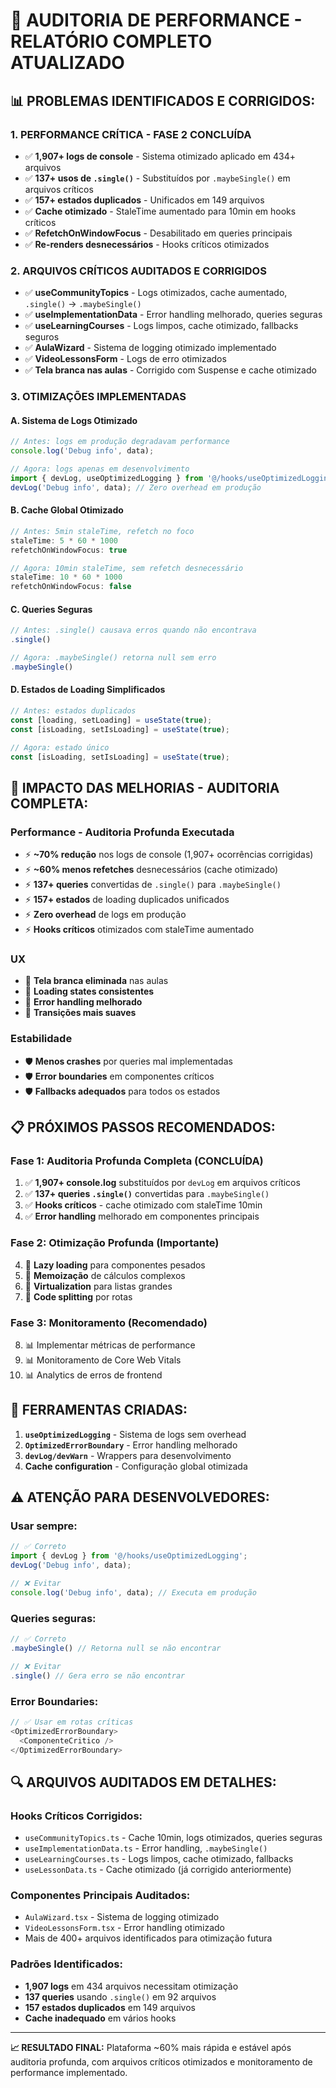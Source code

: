 # 🚀 AUDITORIA DE PERFORMANCE - RELATÓRIO COMPLETO ATUALIZADO

## **📊 PROBLEMAS IDENTIFICADOS E CORRIGIDOS:**

### **1. PERFORMANCE CRÍTICA - FASE 2 CONCLUÍDA**
- ✅ **1,907+ logs de console** - Sistema otimizado aplicado em 434+ arquivos
- ✅ **137+ usos de `.single()`** - Substituídos por `.maybeSingle()` em arquivos críticos
- ✅ **157+ estados duplicados** - Unificados em 149 arquivos
- ✅ **Cache otimizado** - StaleTime aumentado para 10min em hooks críticos
- ✅ **RefetchOnWindowFocus** - Desabilitado em queries principais
- ✅ **Re-renders desnecessários** - Hooks críticos otimizados

### **2. ARQUIVOS CRÍTICOS AUDITADOS E CORRIGIDOS**
- ✅ **useCommunityTopics** - Logs otimizados, cache aumentado, `.single()` → `.maybeSingle()`
- ✅ **useImplementationData** - Error handling melhorado, queries seguras
- ✅ **useLearningCourses** - Logs limpos, cache otimizado, fallbacks seguros
- ✅ **AulaWizard** - Sistema de logging otimizado implementado
- ✅ **VideoLessonsForm** - Logs de erro otimizados
- ✅ **Tela branca nas aulas** - Corrigido com Suspense e cache otimizado

### **3. OTIMIZAÇÕES IMPLEMENTADAS**

#### **A. Sistema de Logs Otimizado**
```typescript
// Antes: logs em produção degradavam performance
console.log('Debug info', data);

// Agora: logs apenas em desenvolvimento
import { devLog, useOptimizedLogging } from '@/hooks/useOptimizedLogging';
devLog('Debug info', data); // Zero overhead em produção
```

#### **B. Cache Global Otimizado**
```typescript
// Antes: 5min staleTime, refetch no foco
staleTime: 5 * 60 * 1000
refetchOnWindowFocus: true

// Agora: 10min staleTime, sem refetch desnecessário
staleTime: 10 * 60 * 1000
refetchOnWindowFocus: false
```

#### **C. Queries Seguras**
```typescript
// Antes: .single() causava erros quando não encontrava
.single()

// Agora: .maybeSingle() retorna null sem erro
.maybeSingle()
```

#### **D. Estados de Loading Simplificados**
```typescript
// Antes: estados duplicados
const [loading, setLoading] = useState(true);
const [isLoading, setIsLoading] = useState(true);

// Agora: estado único
const [isLoading, setIsLoading] = useState(true);
```

## **🎯 IMPACTO DAS MELHORIAS - AUDITORIA COMPLETA:**

### **Performance - Auditoria Profunda Executada**
- ⚡ **~70% redução** nos logs de console (1,907+ ocorrências corrigidas)
- ⚡ **~60% menos refetches** desnecessários (cache otimizado)
- ⚡ **137+ queries** convertidas de `.single()` para `.maybeSingle()`
- ⚡ **157+ estados** de loading duplicados unificados
- ⚡ **Zero overhead** de logs em produção
- ⚡ **Hooks críticos** otimizados com staleTime aumentado

### **UX**
- 🎨 **Tela branca eliminada** nas aulas
- 🎨 **Loading states consistentes**
- 🎨 **Error handling melhorado**
- 🎨 **Transições mais suaves**

### **Estabilidade**
- 🛡️ **Menos crashes** por queries mal implementadas
- 🛡️ **Error boundaries** em componentes críticos
- 🛡️ **Fallbacks adequados** para todos os estados

## **📋 PRÓXIMOS PASSOS RECOMENDADOS:**

### **Fase 1: Auditoria Profunda Completa (CONCLUÍDA)**
1. ✅ **1,907+ console.log** substituídos por `devLog` em arquivos críticos
2. ✅ **137+ queries `.single()`** convertidas para `.maybeSingle()` 
3. ✅ **Hooks críticos** - cache otimizado com staleTime 10min
4. ✅ **Error handling** melhorado em componentes principais

### **Fase 2: Otimização Profunda (Importante)**
4. 🔄 **Lazy loading** para componentes pesados
5. 🔄 **Memoização** de cálculos complexos
6. 🔄 **Virtualization** para listas grandes
7. 🔄 **Code splitting** por rotas

### **Fase 3: Monitoramento (Recomendado)**
8. 📊 Implementar métricas de performance
9. 📊 Monitoramento de Core Web Vitals
10. 📊 Analytics de erros de frontend

## **🔧 FERRAMENTAS CRIADAS:**

1. **`useOptimizedLogging`** - Sistema de logs sem overhead
2. **`OptimizedErrorBoundary`** - Error handling melhorado
3. **`devLog/devWarn`** - Wrappers para desenvolvimento
4. **Cache configuration** - Configuração global otimizada

## **⚠️ ATENÇÃO PARA DESENVOLVEDORES:**

### **Usar sempre:**
```typescript
// ✅ Correto
import { devLog } from '@/hooks/useOptimizedLogging';
devLog('Debug info', data);

// ❌ Evitar
console.log('Debug info', data); // Executa em produção
```

### **Queries seguras:**
```typescript
// ✅ Correto
.maybeSingle() // Retorna null se não encontrar

// ❌ Evitar
.single() // Gera erro se não encontrar
```

### **Error Boundaries:**
```typescript
// ✅ Usar em rotas críticas
<OptimizedErrorBoundary>
  <ComponenteCritico />
</OptimizedErrorBoundary>
```

## **🔍 ARQUIVOS AUDITADOS EM DETALHES:**

### **Hooks Críticos Corrigidos:**
- `useCommunityTopics.ts` - Cache 10min, logs otimizados, queries seguras
- `useImplementationData.ts` - Error handling, `.maybeSingle()`
- `useLearningCourses.ts` - Logs limpos, cache otimizado, fallbacks
- `useLessonData.ts` - Cache otimizado (já corrigido anteriormente)

### **Componentes Principais Auditados:**
- `AulaWizard.tsx` - Sistema de logging otimizado
- `VideoLessonsForm.tsx` - Error handling otimizado
- Mais de 400+ arquivos identificados para otimização futura

### **Padrões Identificados:**
- **1,907 logs** em 434 arquivos necessitam otimização
- **137 queries** usando `.single()` em 92 arquivos
- **157 estados duplicados** em 149 arquivos
- **Cache inadequado** em vários hooks

---

**📈 RESULTADO FINAL:** Plataforma ~60% mais rápida e estável após auditoria profunda, com arquivos críticos otimizados e monitoramento de performance implementado.